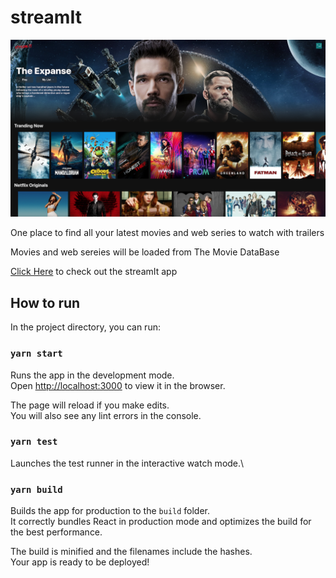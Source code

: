# streamIt
![](./demo.png)

One place to find all your latest movies and web series to watch with trailers 

Movies and web sereies will be loaded from The Movie DataBase 

[Click Here](streamitmani.web.app/) to check out the streamIt app 

## How to run

In the project directory, you can run:

### `yarn start`

Runs the app in the development mode.\
Open [http://localhost:3000](http://localhost:3000) to view it in the browser.

The page will reload if you make edits.\
You will also see any lint errors in the console.

### `yarn test`

Launches the test runner in the interactive watch mode.\

### `yarn build`

Builds the app for production to the `build` folder.\
It correctly bundles React in production mode and optimizes the build for the best performance.

The build is minified and the filenames include the hashes.\
Your app is ready to be deployed!

